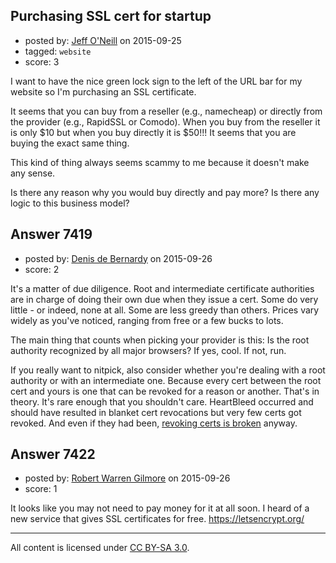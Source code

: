 ## Purchasing SSL cert for startup

- posted by: [Jeff O'Neill](https://stackexchange.com/users/46273/jeff-o-neill) on 2015-09-25
- tagged: `website`
- score: 3

I want to have the nice green lock sign to the left of the URL bar for my website so I'm purchasing an SSL certificate.

It seems that you can buy from a reseller (e.g., namecheap) or directly from the provider (e.g., RapidSSL or Comodo).  When you buy from the reseller it is only $10 but when you buy directly it is $50!!!  It seems that you are buying the exact same thing.

This kind of thing always seems scammy to me because it doesn't make any sense.

Is there any reason why you would buy directly and pay more?  Is there any logic to this business model?



## Answer 7419

- posted by: [Denis de Bernardy](https://stackexchange.com/users/182468/denis-de-bernardy) on 2015-09-26
- score: 2

It's a matter of due diligence. Root and intermediate certificate authorities are in charge of doing their own due when they issue a cert. Some do very little - or indeed, none at all. Some are less greedy than others. Prices vary widely as you've noticed, ranging from free or a few bucks to lots.

The main thing that counts when picking your provider is this: Is the root authority recognized by all major browsers? If yes, cool. If not, run.

If you really want to nitpick, also consider whether you're dealing with a root authority or with an intermediate one. Because every cert between the root cert and yours is one that can be revoked for a reason or another. That's in theory. It's rare enough that you shouldn't care. HeartBleed occurred and should have resulted in blanket cert revocations but very few certs got revoked. And even if they had been, [revoking certs is broken](http://news.netcraft.com/archives/2013/05/13/how-certificate-revocation-doesnt-work-in-practice.html) anyway.


## Answer 7422

- posted by: [Robert Warren Gilmore](https://stackexchange.com/users/335394/robert-warren-gilmore) on 2015-09-26
- score: 1

It looks like you may not need to pay money for it at all soon. I heard of a new service that gives SSL certificates for free. https://letsencrypt.org/



---

All content is licensed under [CC BY-SA 3.0](https://creativecommons.org/licenses/by-sa/3.0/).
